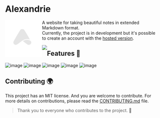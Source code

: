 # Alexandrie

<img src="./frontend/public/Logo/Alexandrie-logo-dark.png" width="120" align="left">

A website for taking beautiful notes in extended Markdown format.  
Currently, the project is in development but it's possible to create an account with the [hosted version](https://alexandrie-hub.fr).

<img src=".github/demo.gif"  align="left" />

## Features 🚀

![image](https://github.com/user-attachments/assets/5df4a612-de76-49b3-9c0a-aef7514eb2db)
![image](https://github.com/user-attachments/assets/a4fb0079-5ba3-4f28-be2a-04c5ea39cb38)
![image](https://github.com/user-attachments/assets/d4dde490-b300-4774-822a-aa0284a8ffb0)
![image](https://github.com/user-attachments/assets/8b57f163-0c94-499d-96af-d0f4645b5b75)
![image](https://github.com/user-attachments/assets/299d5a73-faf9-4623-906d-55dbcf2dea6f)

## Contributing 🌍

This project has an MIT license. And you are welcome to contribute.
For more details on contributions, please read the [CONTRIBUTING.md](./CONTRIBUTING.md) file.

> Thank you to everyone who contributes to the project. 🎉
